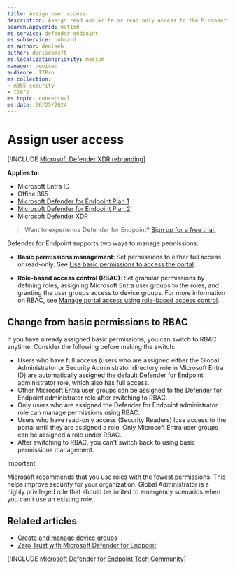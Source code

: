 ```yaml
---
title: Assign user access 
description: Assign read and write or read only access to the Microsoft Defender for Endpoint portal.
search.appverid: met150
ms.service: defender-endpoint
ms.subservice: onboard
ms.author: deniseb
author: denisebmsft
ms.localizationpriority: medium
manager: deniseb
audience: ITPro
ms.collection: 
- m365-security
- tier2
ms.topic: conceptual
ms.date: 06/25/2024
---
```


# Assign user access 

[!INCLUDE [Microsoft Defender XDR rebranding](../includes/microsoft-defender.md)]


**Applies to:**
- Microsoft Entra ID
- Office 365
- [Microsoft Defender for Endpoint Plan 1](microsoft-defender-endpoint.md)
- [Microsoft Defender for Endpoint Plan 2](microsoft-defender-endpoint.md)
- [Microsoft Defender XDR](/defender-xdr)

> Want to experience Defender for Endpoint? [Sign up for a free trial.](https://signup.microsoft.com/create-account/signup?products=7f379fee-c4f9-4278-b0a1-e4c8c2fcdf7e&ru=https://aka.ms/MDEp2OpenTrial?ocid=docs-wdatp-assignaccess-abovefoldlink)

Defender for Endpoint supports two ways to manage permissions:

- **Basic permissions management**: Set permissions to either full access or read-only. See [Use basic permissions to access the portal](basic-permissions.md).

- **Role-based access control (RBAC)**: Set granular permissions by defining roles, assigning Microsoft Entra user groups to the roles, and granting the user groups access to device groups. For more information on RBAC, see [Manage portal access using role-based access control](rbac.md).

## Change from basic permissions to RBAC

If you have already assigned basic permissions, you can switch to RBAC anytime. Consider the following before making the switch:

- Users who have full access (users who are assigned either the Global Administrator or Security Administrator directory role in Microsoft Entra ID) are automatically assigned the default Defender for Endpoint administrator role, which also has full access. 
- Other Microsoft Entra user groups can be assigned to the Defender for Endpoint administrator role after switching to RBAC.
- Only users who are assigned the Defender for Endpoint administrator role can manage permissions using RBAC. 
- Users who have read-only access (Security Readers) lose access to the portal until they are assigned a role. Only Microsoft Entra user groups can be assigned a role under RBAC.
- After switching to RBAC, you can't switch back to using basic permissions management.

> [!IMPORTANT]
> Microsoft recommends that you use roles with the fewest permissions. This helps improve security for your organization. Global Administrator is a highly privileged role that should be limited to emergency scenarios when you can't use an existing role.

## Related articles

- [Create and manage device groups](machine-groups.md)
- [Zero Trust with Microsoft Defender for Endpoint](zero-trust-with-microsoft-defender-endpoint.md)

[!INCLUDE [Microsoft Defender for Endpoint Tech Community](../includes/defender-mde-techcommunity.md)]
